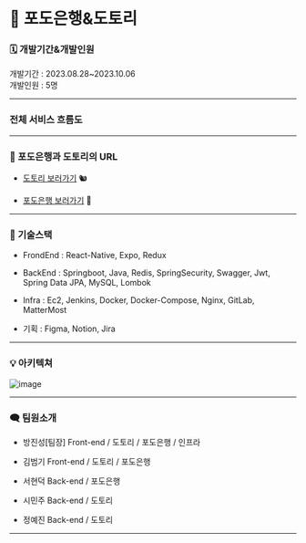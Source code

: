 # 🔎 포도은행&도토리



### 🗓️ 개발기간&개발인원

개발기간 : 2023.08.28~2023.10.06 <br>
개발인원 : 5명

<hr>

### 전체 서비스 흐름도

<hr>

### 📌 포도은행과 도토리의 URL 
- [도토리 보러가기](https://github.com/wlstjdwkd/PodoBank-Dotori/tree/master/Dotori) 🐿

- [포도은행 보러가기](https://github.com/wlstjdwkd/PodoBank-Dotori/tree/master/Podo_Bank) 🍇

<hr>

### 🧩 기술스택
- FrondEnd : React-Native, Expo, Redux

- BackEnd : Springboot, Java, Redis, SpringSecurity, Swagger, Jwt, Spring Data JPA, MySQL, Lombok

- Infra : Ec2, Jenkins, Docker, Docker-Compose, Nginx, GitLab, MatterMost

- 기획 : Figma, Notion, Jira

<hr>

### 💡 아키텍쳐
![image](https://github.com/Poposong/WebRTC/assets/81174840/bb44fb15-9e68-43d0-afc0-d88cd681e36d)


<hr>

### 🗨️ 팀원소개
- 방진성[팀장]         Front-end / 도토리 / 포도은행 / 인프라

- 김범기                  Front-end / 도토리 / 포도은행
  
- 서현덕                  Back-end  / 포도은행

- 시민주                  Back-end  / 도토리

- 정예진                  Back-end  / 도토리

<hr>

